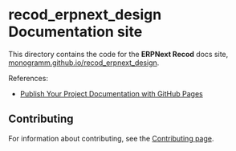 # **recod_erpnext_design** Documentation site

This directory contains the code for the **ERPNext Recod** docs site, [monogramm.github.io/recod_erpnext_design](https://monogramm.github.io/recod_erpnext_design).

References:

-   [Publish Your Project Documentation with GitHub Pages](https://github.blog/2016-08-22-publish-your-project-documentation-with-github-pages/)

## Contributing

For information about contributing, see the [Contributing page](https://github.com/Monogramm/recod_erpnext_design/blob/master/CONTRIBUTING.md).

